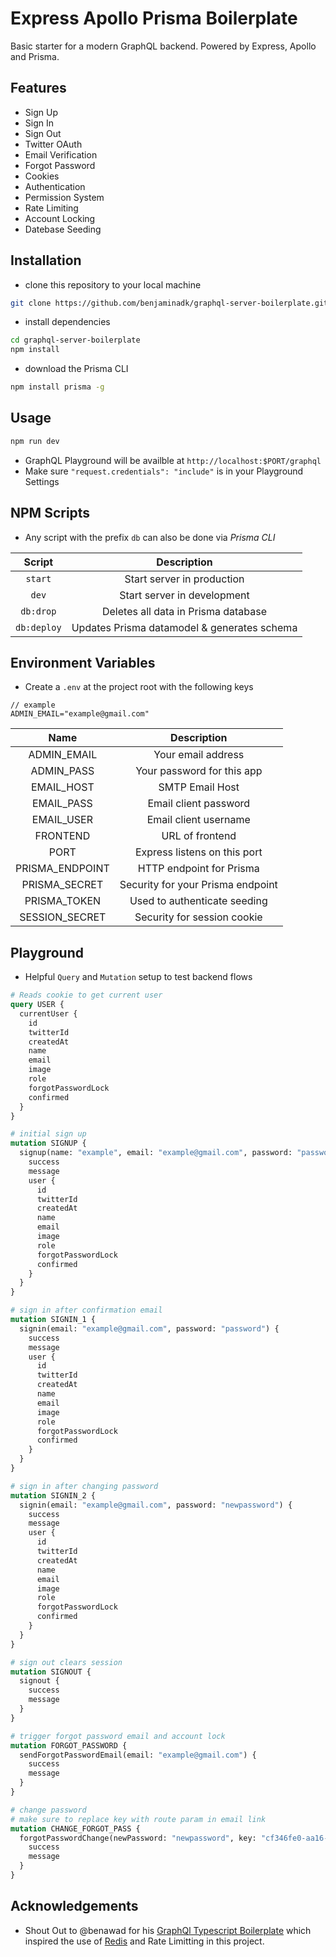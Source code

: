 # Express Apollo Prisma Boilerplate

Basic starter for a modern GraphQL backend. Powered by Express, Apollo and Prisma.

## Features

- Sign Up
- Sign In
- Sign Out
- Twitter OAuth
- Email Verification
- Forgot Password
- Cookies
- Authentication
- Permission System
- Rate Limiting
- Account Locking
- Datebase Seeding

## Installation

- clone this repository to your local machine

```bash
git clone https://github.com/benjaminadk/graphql-server-boilerplate.git
```

- install dependencies

```bash
cd graphql-server-boilerplate
npm install
```

- download the Prisma CLI

```bash
npm install prisma -g
```

## Usage

```bash
npm run dev
```

- GraphQL Playground will be availble at `http://localhost:$PORT/graphql`
- Make sure `"request.credentials": "include"` is in your Playground Settings

## NPM Scripts

- Any script with the prefix `db` can also be done via _Prisma CLI_

|   Script    |                 Description                 |
| :---------: | :-----------------------------------------: |
|   `start`   |         Start server in production          |
|    `dev`    |         Start server in development         |
|  `db:drop`  |     Deletes all data in Prisma database     |
| `db:deploy` | Updates Prisma datamodel & generates schema |

## Environment Variables

- Create a `.env` at the project root with the following keys

```
// example
ADMIN_EMAIL="example@gmail.com"
```

|      Name       |            Description            |
| :-------------: | :-------------------------------: |
|   ADMIN_EMAIL   |        Your email address         |
|   ADMIN_PASS    |    Your password for this app     |
|   EMAIL_HOST    |          SMTP Email Host          |
|   EMAIL_PASS    |       Email client password       |
|   EMAIL_USER    |       Email client username       |
|    FRONTEND     |          URL of frontend          |
|      PORT       |   Express listens on this port    |
| PRISMA_ENDPOINT |     HTTP endpoint for Prisma      |
|  PRISMA_SECRET  | Security for your Prisma endpoint |
|  PRISMA_TOKEN   |   Used to authenticate seeding    |
| SESSION_SECRET  |    Security for session cookie    |

## Playground

- Helpful `Query` and `Mutation` setup to test backend flows

```graphql
# Reads cookie to get current user
query USER {
  currentUser {
    id
    twitterId
    createdAt
    name
    email
    image
    role
    forgotPasswordLock
    confirmed
  }
}

# initial sign up
mutation SIGNUP {
  signup(name: "example", email: "example@gmail.com", password: "password") {
    success
    message
    user {
      id
      twitterId
      createdAt
      name
      email
      image
      role
      forgotPasswordLock
      confirmed
    }
  }
}

# sign in after confirmation email
mutation SIGNIN_1 {
  signin(email: "example@gmail.com", password: "password") {
    success
    message
    user {
      id
      twitterId
      createdAt
      name
      email
      image
      role
      forgotPasswordLock
      confirmed
    }
  }
}

# sign in after changing password
mutation SIGNIN_2 {
  signin(email: "example@gmail.com", password: "newpassword") {
    success
    message
    user {
      id
      twitterId
      createdAt
      name
      email
      image
      role
      forgotPasswordLock
      confirmed
    }
  }
}

# sign out clears session
mutation SIGNOUT {
  signout {
    success
    message
  }
}

# trigger forgot password email and account lock
mutation FORGOT_PASSWORD {
  sendForgotPasswordEmail(email: "example@gmail.com") {
    success
    message
  }
}

# change password
# make sure to replace key with route param in email link
mutation CHANGE_FORGOT_PASS {
  forgotPasswordChange(newPassword: "newpassword", key: "cf346fe0-aa16-44b8-b2a8-c9307aae6445") {
    success
    message
  }
}
```

## Acknowledgements

- Shout Out to @benawad for his [GraphQl Typescript Boilerplate](https://github.com/benawad/graphql-ts-server-boilerplate) which inspired the use of [Redis]() and Rate Limitting in this project.
